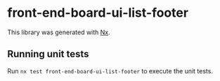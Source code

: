 # front-end-board-ui-list-footer

This library was generated with [Nx](https://nx.dev).

## Running unit tests

Run `nx test front-end-board-ui-list-footer` to execute the unit tests.
